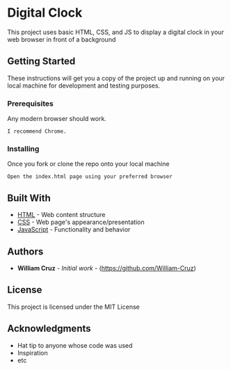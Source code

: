 # Digital Clock

This project uses basic HTML, CSS, and JS to display a digital clock in your web browser in front of a background

## Getting Started

These instructions will get you a copy of the project up and running on your local machine for development and testing purposes.

### Prerequisites

Any modern browser should work. 

```
I recommend Chrome.
```

### Installing

Once you fork or clone the repo onto your local machine

```
Open the index.html page using your preferred browser
```

## Built With

* [HTML](https://developer.mozilla.org/en-US/docs/Web/HTML) - Web content structure
* [CSS](https://developer.mozilla.org/en-US/docs/Web/CSS) - Web page's appearance/presentation
* [JavaScript](https://developer.mozilla.org/en-US/docs/Web/JavaScript) - Functionality and behavior

## Authors

* **William Cruz** - *Initial work* - (https://github.com/William-Cruz)

## License

This project is licensed under the MIT License 

## Acknowledgments

* Hat tip to anyone whose code was used
* Inspiration
* etc
